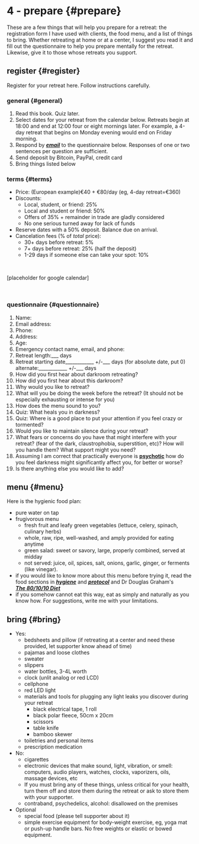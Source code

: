 # 4 - prepare {#prepare}

These are a few things that will help you prepare for a retreat: the registration form I have used with clients, the food menu, and a list of things to bring. Whether retreating at home or at a center, I suggest you read it and fill out the questionnaire to help you prepare mentally for the retreat. Likewise, give it to those whose retreats you support.

## register {#register}

Register for your retreat here. Follow instructions carefully.

### general {#general}

1. Read this book. Quiz later.
2. Select dates for your retreat from the calendar below. Retreats begin at 18:00 and end at 12:00 four or eight mornings later. For example, a 4-day retreat that begins on Monday evening would end on Friday morning.
3. Respond by [____*email*____](#bio) to the questionnaire below. Responses of one or two sentences per question are sufficient. 
4. Send deposit by Bitcoin, PayPal, credit card
5. Bring things listed below

### terms {#terms}

- Price: (European example)&euro;40 + &euro;80/day (eg, 4-day retreat=&euro;360)
- Discounts: 
    - Local, student, or friend: 25% 
    - Local and student or friend: 50%
    - Offers of 35% + remainder in trade are gladly considered
    - No one serious turned away for lack of funds
- Reserve dates with a 50% deposit. Balance due on arrival.
- Cancelation fees (% of _total_ price): 
    - 30+ days before retreat: 5%
    - 7+ days before retreat: 25% (half the deposit)
    - 1-29 days if someone else can take your spot: 10% 

&nbsp;

\[placeholder for google calendar\]

&nbsp;

### questionnaire {#questionnaire}

1. Name:
2. Email address:
3. Phone:
4. Address:
5. Age:
6. Emergency contact name, email, and phone:
7. Retreat length:\_\_\_ days
8. Retreat starting date\_\_\_\_\_\_\_\_\_\_\_\_ +/-\_\_\_ days (for absolute date, put 0)  
alternate:\_\_\_\_\_\_\_\_\_\_\_\_ +/-\_\_\_ days
9. How did you first hear about darkroom retreating?
10. How did you first hear about this darkroom?
11. Why would you like to retreat?
12. What will you be doing the week before the retreat? (It should not be especially exhausting or intense for you)
13. How does the menu sound to you?
14. Quiz: What heals you in darkness?
15. Quiz: Where is a good place to put your attention if you feel crazy or tormented?
16. Would you like to maintain silence during your retreat?
17. What fears or concerns do you have that might interfere with your retreat? (fear of the dark, claustrophobia, superstition, etc)? How will you handle them? What support might you need?
18. Assuming I am correct that practically everyone is [____psychotic____](http://darkroomretreat.com/darkness-conjecture/psychosis/) how do you feel darkness might significantly affect you, for better or worse?
19. Is there anything else you would like to add?

## menu {#menu}

Here is the hygienic food plan:

- pure water on tap
- frugivorous menu
    - fresh fruit and leafy green vegetables (lettuce, celery, spinach, culinary herbs)
    - whole, raw, ripe, well-washed, and amply provided for eating anytime
    - green salad: sweet or savory, large, properly combined, served at midday
    - not served: juice, oil, spices, salt, onions, garlic, ginger, or ferments (like vinegar).
- if you would like to know more about this menu before trying it, read the food sections in [____*hygiene*____](#hygiene) and [____*protocol*____](#protocol) and Dr Douglas Graham's  
[____*The 80/10/10 Diet*____](http://foodnsport.com)
- if you somehow cannot eat this way, eat as simply and naturally as you know how. For suggestions, write me with your limitations.

## bring {#bring}

- Yes:
    - bedsheets and pillow (if retreating at a center and need these provided, let supporter know ahead of time)
    - pajamas and loose clothes
    - sweater
    - slippers
    - water bottles, 3-4L worth
    - clock (unlit analog or red LCD)
    - cellphone
    - red LED light
    - materials and tools for plugging any light leaks you discover during your retreat
        - black electrical tape, 1 roll
        - black polar fleece, 50cm x 20cm
        - scissors
        - table knife 
        - bamboo skewer
    - toiletries and personal items
    - prescription medication
- No: 
    - cigarettes
    - electronic devices that make sound, light, vibration, or smell: computers, audio players, watches, clocks, vaporizers, oils, massage devices, etc
    - If you must bring any of these things, unless critical for your health, turn them off and store them during the retreat or ask to store them with your supporter.
    - contraband, psychedelics, alcohol: disallowed on the premises
- Optional
    - special food (please tell supporter about it)
    - simple exercise equipment for body-weight exercise, eg, yoga mat or push-up handle bars. No free weights or elastic or bowed equipment. 

